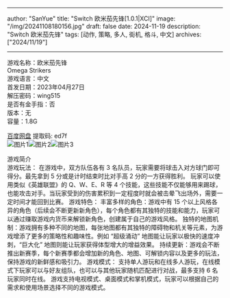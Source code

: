 
---
author: "SanYue"
title: "Switch 欧米茄先锋[1.0.1|XCI]"
image: "/img/20241108180156.jpg"
draft: false
date: 2024-11-19
description: "Switch 欧米茄先锋"
tags: [动作, 策略, 多人, 街机, 格斗, 中文]
archives: ["2024/11/19"]

---

游戏名称：欧米茄先锋   
Omega Strikers    
游戏语言：中文  
首发日期：2023年04月27日  
解压密码：wing515  
是否有金手指：否  
版本：无   
容量：1.8G

[百度网盘](https//pan.baidu.com/s/10yKYiNEbMK3rYvFBBjPceQ) 提取码: ed7f  
![图片1](/img/e4e888.jpg)![图片2](/img/459254.jpg)![图片3](/img/bf3f96.jpg)  

游戏简介  
游戏玩法：
在游戏中，双方队伍各有 3 名队员，玩家需要将球击入对方球门即可得分。最先拿到 5 分或是计时结束时比对手高 2 分的一方获得胜利。
玩家可以使用类似《英雄联盟》的 Q、W、E、R 等 4 个技能，这些技能不仅能够用来踢球，也能攻击对手。当玩家受到的伤害累积到一定程度时就会被击晕飞出场外，需要一定时间才能回到比赛。
游戏特色：
丰富多样的角色：游戏中有 15 个以上风格各异的角色（后续会不断更新新角色），每个角色都有其独特的技能和能力，玩家可以通过赚取游戏内货币来解锁新角色，创建属于自己的游戏风格。
独特的地图机制：游戏拥有多种不同的地图，每张地图都有其独特的障碍物和机关等元素，为游戏增添了更多的策略性和趣味性。例如 “超级涌动” 地图能让玩家以极快的速度冲刺，“巨大化” 地图则能让玩家获得体型增大的增益效果。
持续更新：游戏会不断推出新赛季，每个新赛季都会增加新的角色、地图、可解锁内容以及更多的玩法，保持游戏的新鲜感和吸引力。
游戏模式：
支持单人游玩和在线多人游玩，在线模式下玩家可以与好友组队，也可以与其他玩家随机匹配进行对战，最多支持 6 名玩家同时在线。
游戏支持电视模式、桌面模式和掌机模式，玩家可以根据自己的需求和使用场景选择不同的游戏模式。
